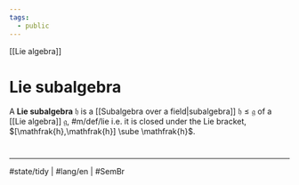 ```yaml
---
tags:
  - public
---
```

[[Lie algebra]]
# Lie subalgebra

A **Lie subalgebra** $\mathfrak{h}$ is a [[Subalgebra over a field|subalgebra]] $\mathfrak{h} \leq \mathfrak{g}$ of a [[Lie algebra]] $\mathfrak{g}$, #m/def/lie
i.e. it is closed under the Lie bracket, $[\mathfrak{h},\mathfrak{h}] \sube \mathfrak{h}$.

#
---
#state/tidy | #lang/en | #SemBr
